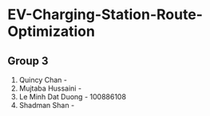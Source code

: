 # EV-Charging-Station-Route-Optimization

## Group 3

1. Quincy Chan -
2. Mujtaba Hussaini -
3. Le Minh Dat Duong - 100886108
4. Shadman Shan -
